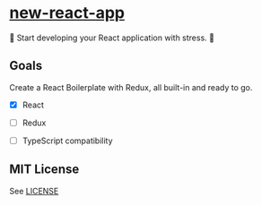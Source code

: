 # [new-react-app](https://www.github.com/ahtee/new-react-app)

:rocket: Start developing your React application with stress. :nail_care:

## Goals

Create a React Boilerplate with Redux, all built-in and ready to go. 

- [x] React
- [ ] Redux
- [ ] TypeScript compatibility


## MIT License

See [LICENSE](./LICENSE)
